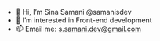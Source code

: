 - 👋 Hi, I’m Sina Samani @samanisdev
- 👀 I’m interested in Front-end development 
- 📫 Email me: s.samani.dev@gmail.com
